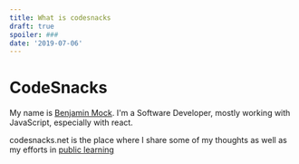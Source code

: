 ```yaml
---
title: What is codesnacks
draft: true
spoiler: ###
date: '2019-07-06'
---
```


# CodeSnacks

My name is [Benjamin Mock]. I'm a Software Developer, mostly working with JavaScript, especially with react.

codesnacks.net is the place where I share some of my thoughts as well as my efforts in [public learning]


[Benjamin Mock]: https://benjaminmock.de/
[public learning]: https://gist.github.com/sw-yx/9720bd4a30606ca3ffb8d407113c0fe5#file-1-md

